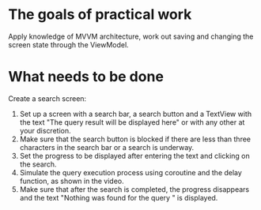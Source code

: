 # The goals of practical work
Apply knowledge of MVVM architecture, work out saving and changing the screen state through the ViewModel.



# What needs to be done
Create a search screen:

1. Set up a screen with a search bar, a search button and a TextView with the text "The query result will be displayed here" or with any other at your discretion.
2. Make sure that the search button is blocked if there are less than three characters in the search bar or a search is underway.
3. Set the progress to be displayed after entering the text and clicking on the search.
4. Simulate the query execution process using coroutine and the delay function, as shown in the video.
5. Make sure that after the search is completed, the progress disappears and the text "Nothing was found for the query *<query text>*" is displayed.
